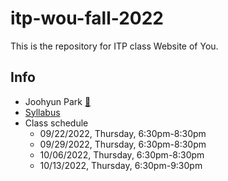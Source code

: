 # itp-wou-fall-2022
This is the repository for ITP class Website of You.

## Info
* Joohyun Park [📧](mailto:jhp527@nyu.edu)
* [Syllabus](https://jooohyunpark.github.io/itp-wou-fall-2022/)
* Class schedule
  * 09/22/2022, Thursday, 6:30pm-8:30pm
  * 09/29/2022, Thursday, 6:30pm-8:30pm
  * 10/06/2022, Thursday, 6:30pm-8:30pm
  * 10/13/2022, Thursday, 6:30pm-9:30pm
